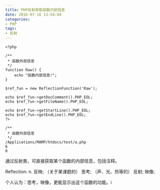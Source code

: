 ```yaml
---
title: PHP反射获取函数内部信息
date: 2016-07-16 13:54:04
categories: 
- PHP
tags: 
- 反射
---
```


```
<?php

/**
 * 函数外部信息
 */
function Raw() {
    echo "函数内部信息!";
}

$ref_fun = new ReflectionFunction('Raw');

echo $ref_fun->getDocComment().PHP_EOL;
echo $ref_fun->getFileName().PHP_EOL;

echo $ref_fun->getStartLine().PHP_EOL;
echo $ref_fun->getEndLine().PHP_EOL;
?>

/**
 * 函数外部信息
 */
/Applications/MAMP/htdocs/test/a.php
6
8
```

通过反射类，可直接获取某个函数的内部信息，包括注释。

Reflection:
n.	反映; （关于某课题的） 思考; （声、光、热等的） 反射; 映像;

个人认为：思考，映像，更能显示出这个函数的功能。i
